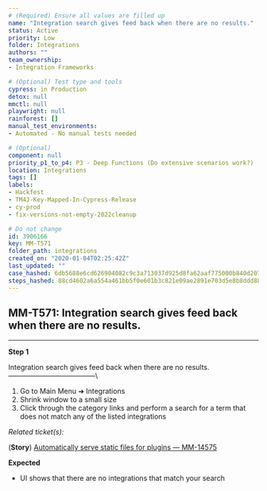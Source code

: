 ```yaml
---
# (Required) Ensure all values are filled up
name: "Integration search gives feed back when there are no results."
status: Active
priority: Low
folder: Integrations
authors: ""
team_ownership: 
- Integration Frameworks

# (Optional) Test type and tools
cypress: in Production
detox: null
mmctl: null
playwright: null
rainforest: []
manual_test_environments: 
- Automated - No manual tests needed

# (Optional)
component: null
priority_p1_to_p4: P3 - Deep Functions (Do extensive scenarios work?)
location: Integrations
tags: []
labels: 
- Hackfest
- TM4J-Key-Mapped-In-Cypress-Release
- cy-prod
- fix-versions-not-empty-2022cleanup

# Do not change
id: 3906166
key: MM-T571
folder_path: integrations
created_on: "2020-01-04T02:25:42Z"
last_updated: ""
case_hashed: 6db5688e6cd626904082c9c3a713037d925d8fa62aaf775000b840d207da54cd8462c0be21e01b12f89e3133fc5af138
steps_hashed: 88cd4602a6a554a461bb5f0e601b3c821e09ae2891e703d5e8b8ddd88c2ff30e61e11bbc55c088dca0e7954c7969d16e
---
```


## MM-T571: Integration search gives feed back when there are no results.

---

**Step 1**

Integration search gives feed back when there are no results.\
–––––––––––––––––––––––––\\

1. Go to Main Menu ➜ Integrations
2. Shrink window to a small size
3. Click through the category links and perform a search for a term that does not match any of the listed integrations

_Related ticket(s):_

(**Story**) [Automatically serve static files for plugins — MM-14575](https://mattermost.atlassian.net/browse/MM-14575)

**Expected**

- UI shows that there are no integrations that match your search

